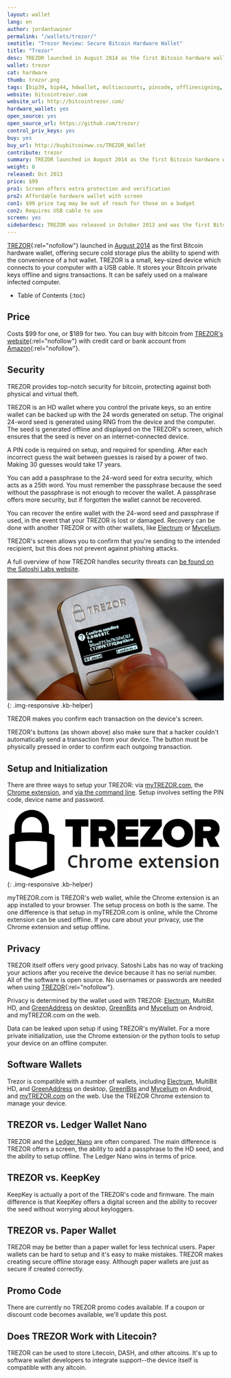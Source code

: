 ```yaml
---
layout: wallet
lang: en
author: jordantuwiner
permalink: "/wallets/trezor/"
seotitle: "Trezor Review: Secure Bitcoin Hardware Wallet"
title: "Trezor"
desc: TREZOR launched in August 2014 as the first Bitcoin hardware wallet, offering simple and secure cold storage and offline transaction signing. 
wallet: trezor
cat: hardware
thumb: trezor.png
tags: [bip39, bip44, hdwallet, multiaccounts, pincode, offlinesigning, coldstorage, hardware]
website: bitcointrezor.com
website_url: http://bitcointrezor.com/
hardware_wallet: yes
open_source: yes
open_source_url: https://github.com/trezor/
control_priv_keys: yes
buy: yes
buy_url: http://buybitcoinww.co/TREZOR_Wallet
contribute: trezor
summary: TREZOR launched in August 2014 as the first Bitcoin hardware wallet, offering secure cold storage plus the ability to spend with the convenience of a hot wallet. TREZOR is a small, key-sized device which connects to your computer with a USB cable. It stores your Bitcoin private keys offline and signs transactions. It can be safely used on a malware infected computer. TREZOR is compatible with a number of software wallets, including Mycelium, Electrum, and Multibit HD. 
weight: 8
released: Oct 2013
price: $99
pro1: Screen offers extra protection and verification
pro2: Affordable hardware wallet with screen
con1: $99 price tag may be out of reach for those on a budget
con2: Requires USB cable to use 
screen: yes
sidebardesc: TREZOR was released in October 2013 and was the first Bitcoin hardware wallet with a screen. TREZOR is a small, USB sized device that is actually a small computer.
---
```

[TREZOR](http://buybitcoinww.co/TREZOR_Wallet){:rel="nofollow"} launched in [August 2014](http://satoshilabs.com/news/2014-08-07-trezor-sales-launched-buytrezor-com/) as the first Bitcoin hardware wallet, offering secure cold storage plus the ability to spend with the convenience of a hot wallet. TREZOR is a small, key-sized device which connects to your computer with a USB cable. It stores your Bitcoin private keys offline and signs transactions. It can be safely used on a malware infected computer. 

* Table of Contents
{:toc}

## Price
Costs $99 for one, or $189 for two. You can buy with bitcoin from [TREZOR's website](http://buybitcoinww.co/TREZOR_hwallet){:rel="nofollow"} with credit card or bank account from [Amazon](http://buybitcoinww.co/TREZOR_amazon){:rel="nofollow"}. 

## Security

TREZOR provides top-notch security for bitcoin, protecting against both physical and virtual theft. 

TREZOR is an HD wallet where you control the private keys, so an entire wallet can be backed up with the 24 words generated on setup. The original 24-word seed is generated using RNG from the device and the computer. The seed is generated offline and displayed on the TREZOR's screen, which ensures that the seed is never on an internet-connected device. 

A PIN code is required on setup, and required for spending. After each incorrect guess the wait between guesses is raised by a power of two. Making 30 guesses would take 17 years. 

You can add a passphrase to the 24-word seed for extra security, which acts as a 25th word. You must remember the passphrase because the seed without the passphrase is not enough to recover the wallet. A passphrase offers more security, but if forgotten the wallet cannot be recovered. 

You can recover the entire wallet with the 24-word seed and passphrase if used, in the event that your TREZOR is lost or damaged. Recovery can be done with another TREZOR or with other wallets, like [Electrum](/kb/restore-trezor-seed-electrum/) or [Mycelium](/kb/restore-trezor-seed-mycelium-android/). 

TREZOR's screen allows you to confirm that you're sending to the intended recipient, but this does not prevent against phishing attacks. 

A full overview of how TREZOR handles security threats can [be found on the Satoshi Labs website](http://doc.satoshilabs.com/trezor-faq/threats.html).

![trezor example][tco]{: .img-responsive .kb-helper}

<div class="caption-kb">TREZOR makes you confirm each transaction on the device's screen.</div>

TREZOR's buttons (as shown above) also make sure that a hacker couldn't automatically send a transaction from your device. The button must be physically pressed in order to confirm each outgoing transaction.

## Setup and Initialization

There are three ways to setup your TREZOR: via [myTREZOR.com](https://mytrezor.com/), the [Chrome extension](https://chrome.google.com/webstore/detail/trezor-chrome-extension/jcjjhjgimijdkoamemaghajlhegmoclj?hl=en), and [via the command line](/setup-trezor-python-tools-command-line/). Setup involves setting the PIN code, device name and password.

![trezor chrome extension][tc]{: .img-responsive .kb-helper}

myTREZOR.com is TREZOR's web wallet, while the Chrome extension is an app installed to your browser. The setup process on both is the same. The one difference is that setup in myTREZOR.com is online, while the Chrome extension can be used offline. If you care about your privacy, use the Chrome extension and setup offline.  

## Privacy

TREZOR itself offers very good privacy. Satoshi Labs has no way of tracking your actions after you receive the device because it has no serial number. All of the software is open source. No usernames or passwords are needed when using [TREZOR](http://buybitcoinww.co/TREZOR_Wallet){:rel="nofollow"}.

Privacy is determined by the wallet used with TREZOR: [Electrum](/wallets/electrum/), MultiBit HD, and [GreenAddress](/wallets/greenaddress/) on desktop, [GreenBits](/wallets/greenbits/) and [Mycelium](/wallets/mycelium/) on Android, and myTREZOR.com on the web.

Data can be leaked upon setup if using TREZOR's myWallet. For a more private initialization, use the Chrome extension or the python tools to setup your device on an offline computer. 

## Software Wallets

Trezor is compatible with a number of wallets, including [Electrum](/wallets/electrum/), MultiBit HD, and [GreenAddress](/wallets/greenaddress/) on desktop, [GreenBits](/wallets/greenbits/) and [Mycelium](/wallets/mycelium/) on Android, and [myTREZOR.com](https://mytrezor.com) on the web. Use the TREZOR Chrome extension to manage your device. 

## TREZOR vs. Ledger Wallet Nano

TREZOR and the [Ledger Nano](/ledger-nano-review/) are often compared. The main difference is TREZOR offers a screen, the ability to add a passphrase to the HD seed, and the ability to setup offline. The Ledger Nano wins in terms of price. 

## TREZOR vs. KeepKey

KeepKey is actually a port of the TREZOR's code and firmware. The main difference is that KeepKey offers a digital screen and the ability to recover the seed without worrying about keyloggers. 

## TREZOR vs. Paper Wallet

TREZOR may be better than a paper wallet for less technical users. Paper wallets can be hard to setup and it's easy to make mistakes. TREZOR makes creating secure offline storage easy. Although paper wallets are just as secure if created correctly. 

## Promo Code

There are currently no TREZOR promo codes available. If a coupon or discount code becomes available, we'll update this post. 

## Does TREZOR Work with Litecoin?

TREZOR can be used to store Litecoin, DASH, and other altcoins. It's up to software wallet developers to integrate support--the device itself is compatible with any altcoin.

[tc]: /img/wallets/trezorchrome.png
[tco]: /img/wallets/trezorconfirm.jpg